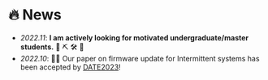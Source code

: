 # 🔥 News
- *2022.11*: **I am actively looking for motivated undergraduate/master students.** 🚧 ⛏️ 🛠️ 👷 
- *2022.10*: 🎉🎉 Our paper on firmware update for Intermittent systems has been accepted by [DATE2023](https://www.date-conference.com/)! 
